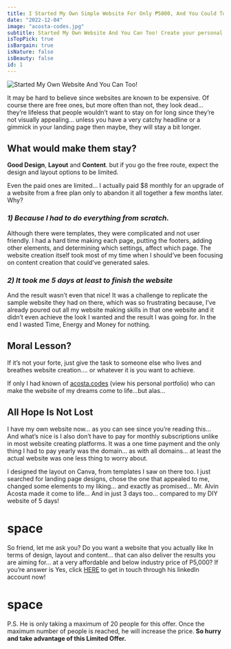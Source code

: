 ```yaml
---
title: I Started My Own Simple Website For Only ₱5000, And You Could Too!
date: "2022-12-04"
image: "acosta-codes.jpg"
subtitle: Started My Own Website And You Can Too! Create your personal brand and online presence.
isTopPick: true
isBargain: true
isNature: false
isBeauty: false
id: 1
---
```


![Started My Own Website And You Can Too!](coding.jpg)

It may be hard to believe since websites are known to be expensive.
Of course there are free ones,
but more often than not, they look dead…
they’re lifeless that people wouldn’t want to stay on for long
since they’re not visually appealing…
unless you have a very catchy headline or a gimmick in
your landing page then maybe, they will stay a bit longer.

## What would make them stay?

**Good Design**, **Layout** and **Content**.
but if you go the free route,
expect the design and layout options to be limited.

Even the paid ones are limited…
I actually paid $8 monthly for an upgrade of a website from a free plan
only to abandon it all together a few months later.
Why?

### _1) Because I had to do everything from scratch._

Although there were templates, they were complicated and not user friendly.
I had a hard time making each page, putting the footers,
adding other elements, and determining which settings, affect which page.
The website creation itself took most of my time when
I should’ve been focusing on content creation that could’ve generated sales.

### _2) It took me 5 days at least to finish the website_

And the result wasn’t even that nice!
It was a challenge to replicate the sample website they had on there,
which was so frustrating because,
I’ve already poured out all my website making skills in that one website and it didn’t
even achieve the look I wanted and the result I was going for.
In the end I wasted Time, Energy and Money for nothing.

## Moral Lesson?

If it’s not your forte, just give the task to someone else who lives and breathes website creation…. or whatever it is you want to achieve.

If only I had known of [acosta.codes](https://www.acosta.codes) (view his personal portfolio) who can make the website of my dreams come to life...but alas...

## All Hope Is Not Lost

I have my own website now… as you can see since you’re reading this…
And what’s nice is I also don’t have to pay for monthly subscriptions unlike in most website creating platforms.
It was a one time payment and the only thing I had to pay yearly was the domain…
as with all domains… at least the actual website was one less thing to worry about.

I designed the layout on Canva,
from templates I saw on there too.
I just searched for landing page designs,
chose the one that appealed to me,
changed some elements to my liking…
and exactly as promised…
Mr. Alvin Acosta made it come to life…
And in just 3 days too… compared to my DIY website of 5 days!

# space

So friend, let me ask you?
Do you want a website that you actually like
In terms of design, layout and content…
that can also deliver the results you are aiming for…
at a very affordable and below industry price of P5,000?
If you’re answer is Yes,
click [HERE](https://www.linkedin.com/in/alvin-acosta/) to get in touch through his linkedIn account now!

# space

P.S. He is only taking a maximum of 20 people
for this offer. Once the maximum number of people is reached,
he will increase the price. **So hurry and take advantage of this
Limited Offer.**
